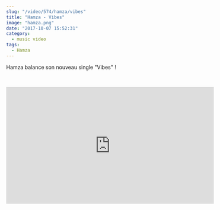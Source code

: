 ```yaml
--- 
slug: "/video/574/hamza/vibes"
title: "Hamza - Vibes"
image: "hamza.png"
date: "2017-10-07 15:52:31"
category:
  - music video
tags:
  - Hamza
---
```

<p>Hamza balance son nouveau single "Vibes" !</p><br/><p><iframe width="560" height="315" src="https://www.youtube.com/embed/1PWfFP3U6rI" frameborder="0" allowfullscreen></iframe></p>